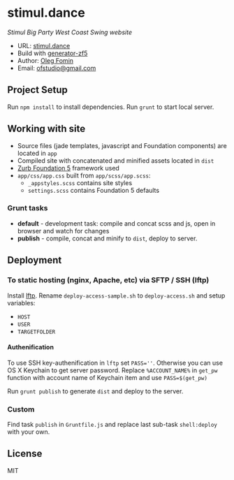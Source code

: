 # stimul.dance

_Stimul Big Party West Coast Swing website_   

- URL: [stimul.dance](http://stimul.dance)
- Build with [generator-zf5](https://github.com/juliancwirko/generator-zf5)
- Author: [Oleg Fomin](http://ofstudio.ru)
- Email: [ofstudio@gmail.com](mailto:ofstudio@gmail.com)

## Project Setup

Run `npm install` to install dependencies. Run `grunt` to start local server.


## Working with site

- Source files (jade templates, javascript and Foundation components) are located in `app`
- Compiled site with concatenated and minified assets located in `dist`
- [Zurb Foundation 5](http://foundation.zurb.com) framework used
- `app/css/app.css` built from `app/scss/app.scss`: 
    * `_appstyles.scss` contains site styles
    * `settings.scss` contains Foundation 5 defaults
      
### Grunt tasks

- **default** - development task: compile and concat scss and js, open in browser and watch for changes
- **publish** - compile, concat and minify to `dist`, deploy to server.

## Deployment 

### To static hosting (nginx, Apache, etc) via SFTP / SSH (lftp)
Install [lftp](http://lftp.yar.ru). Rename `deploy-access-sample.sh` to `deploy-access.sh` and setup variables:

- `HOST`
- `USER`
- `TARGETFOLDER`


#### Authenification
To use SSH key-authenification in `lftp` set `PASS=''`. Otherwise you can use OS X Keychain to get server password. 
Replace `%ACCOUNT_NAME%` in `get_pw` function with account name of Keychain item and use `PASS=$(get_pw)`

Run `grunt publish` to generate `dist` and deploy to the server.

### Custom
Find task `publish` in `Gruntfile.js` and replace last sub-task `shell:deploy` with your own.

## License
MIT
